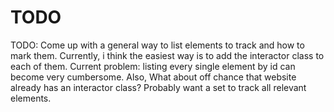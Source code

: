 # TODO
TODO: Come up with a general way to list elements to track and
how to mark them. Currently, i think the easiest way is to add the interactor class
to each of them.
Current problem: listing every single element by id can become very cumbersome. Also,
What about off chance that website already has an interactor class?
Probably want a set to track all relevant elements.
